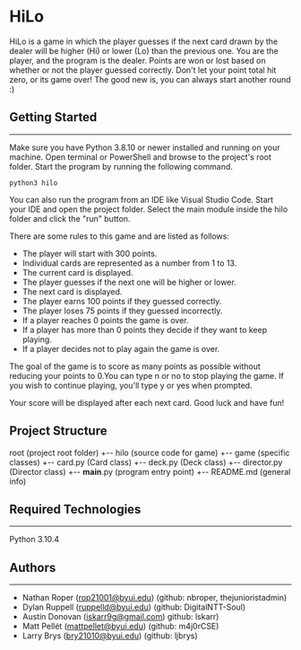 # HiLo
HiLo is a game in which the player guesses if the next card drawn by the dealer will be higher (Hi) or lower (Lo) than the previous one. You are the player, and the program is the dealer. Points are won 
or lost based on whether or not the player guessed correctly. Don't let your point total hit zero, or its game over! The good new is, you can always start another round :) 

## Getting Started
---

Make sure you have Python 3.8.10 or newer installed and running on your machine. Open terminal or PowerShell and
browse to the project's root folder. Start the program by running the following command.

```
python3 hilo
```

You can also run the program from an IDE like Visual Studio Code. Start your IDE and open the
project folder. Select the main module inside the hilo folder and click the "run" button.

There are some rules to this game and are listed as follows:

- The player will start with 300 points.
- Individual cards are represented as a number from 1 to 13.
- The current card is displayed.
- The player guesses if the next one will be higher or lower.
- The next card is displayed.
- The player earns 100 points if they guessed correctly.
- The player loses 75 points if they guessed incorrectly.
- If a player reaches 0 points the game is over.
- If a player has more than 0 points they decide if they want to keep playing.
- If a player decides not to play again the game is over.

The goal of the game is to score as many points as possible without reducing your points to 0.You can type n or no to stop playing the game. If you wish to continue playing, you'll type y or yes when prompted.

Your score will be displayed after each next card. Good luck and have fun!


## Project Structure
root                    (project root folder)
+-- hilo                (source code for game)
  +-- game              (specific classes)
    +-- card.py         (Card class)
    +-- deck.py         (Deck class)
    +-- director.py     (Director class)
  +-- __main__.py       (program entry point)
+-- README.md           (general info)

## Required Technologies
---
Python 3.10.4

## Authors
---
* Nathan Roper (rop21001@byui.edu) (github: nbroper, thejunioristadmin)
* Dylan Ruppell (ruppelld@byui.edu) (github: DigitalNTT-Soul)
* Austin Donovan (iskarr9g@gmail.com) github: lskarr)
* Matt Pellét (mattpellet@byui.edu) (github: m4j0rCSE)
* Larry Brys (bry21010@byui.edu) (github: ljbrys)